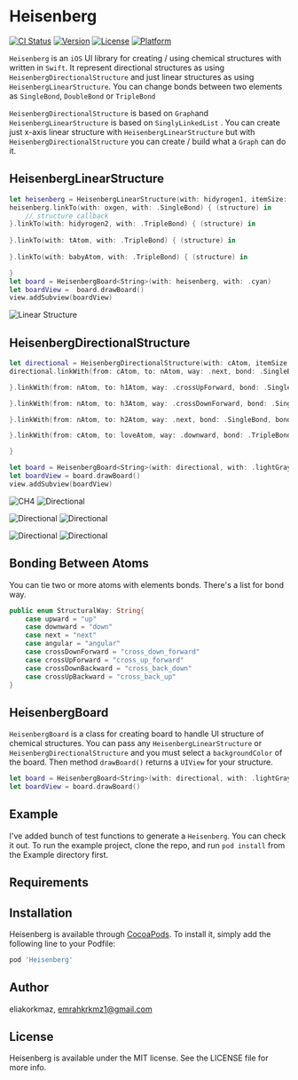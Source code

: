 # Heisenberg

[![CI Status](https://img.shields.io/travis/eliakorkmaz/Heisenberg.svg?style=flat)](https://travis-ci.org/eliakorkmaz/Heisenberg)
[![Version](https://img.shields.io/cocoapods/v/Heisenberg.svg?style=flat)](https://cocoapods.org/pods/Heisenberg)
[![License](https://img.shields.io/cocoapods/l/Heisenberg.svg?style=flat)](https://cocoapods.org/pods/Heisenberg)
[![Platform](https://img.shields.io/cocoapods/p/Heisenberg.svg?style=flat)](https://cocoapods.org/pods/Heisenberg)

```Heisenberg``` is an ```iOS``` UI library for creating / using chemical structures with written in ```Swift```. It represent directional structures as using ```HeisenbergDirectionalStructure``` and just linear structures as using ```HeisenbergLinearStructure```. You can change bonds between two elements as ```SingleBond```, ```DoubleBond``` or ```TripleBond```

```HeisenbergDirectionalStructure``` is based on ```Graph```and ```HeisenbergLinearStructure``` is based on ```SinglyLinkedList``` . You can create just x-axis linear structure with ```HeisenbergLinearStructure``` but with ```HeisenbergDirectionalStructure``` you can create / build what a ```Graph``` can do it.

## HeisenbergLinearStructure

```swift
let heisenberg = HeisenbergLinearStructure(with: hidyrogen1, itemSize: 40)
heisenberg.linkTo(with: oxgen, with: .SingleBond) { (structure) in
    // structure callback
}.linkTo(with: hidyrogen2, with: .TripleBond) { (structure) in
       
}.linkTo(with: tAtom, with: .TripleBond) { (structure) in
   
}.linkTo(with: babyAtom, with: .TripleBond) { (structure) in

}
let board = HeisenbergBoard<String>(with: heisenberg, with: .cyan)
let boardView =  board.drawBoard()
view.addSubview(boardView)
```
![Linear Structure](https://i.ibb.co/fGXKsJn/Screen-Shot-2019-10-31-at-12-38-30-AM.png)


## HeisenbergDirectionalStructure

```swift
let directional = HeisenbergDirectionalStructure(with: cAtom, itemSize: 50)
directional.linkWith(from: cAtom, to: nAtom, way: .next, bond: .SingleBond, bondColor: .black) { (structure) in

}.linkWith(from: nAtom, to: h1Atom, way: .crossUpForward, bond: .SingleBond, bondColor: .black) { (structure) in

}.linkWith(from: nAtom, to: h3Atom, way: .crossDownForward, bond: .SingleBond, bondColor: .black) { (structure) in

}.linkWith(from: nAtom, to: h2Atom, way: .next, bond: .SingleBond, bondColor: .black) { (structure) in

}.linkWith(from: cAtom, to: loveAtom, way: .downward, bond: .TripleBond, bondColor: .darkGray) { (structure) in

}

let board = HeisenbergBoard<String>(with: directional, with: .lightGray)
let boardView = board.drawBoard()
view.addSubview(boardView)
```



![CH4](https://i.ibb.co/hK05jDv/Screen-Shot-2019-10-31-at-12-39-10-AM.png)   ![Directional](https://i.ibb.co/MZdZ083/Screen-Shot-2019-10-31-at-12-39-34-AM.png)

![Directional](https://i.ibb.co/kSksJXr/Screen-Shot-2019-10-31-at-12-40-00-AM.png)  ![Directional](https://i.ibb.co/DfbNDN5/Screen-Shot-2019-10-31-at-12-40-15-AM.png)

![Directional](https://i.ibb.co/kDt8dGc/Screen-Shot-2019-10-31-at-12-38-51-AM.png)  ![Directional](https://i.ibb.co/QJgFq6y/Screen-Shot-2019-10-31-at-12-38-41-AM.png)

## Bonding Between Atoms 

You can tie two or more atoms with elements bonds. There's a list for bond way.

```swift
public enum StructuralWay: String{
    case upward = "up"
    case downward = "down"
    case next = "next"
    case angular = "angular"
    case crossDownForward = "cross_down_forward"
    case crossUpForward = "cross_up_forward"
    case crossDownBackward = "cross_back_down"
    case crossUpBackward = "cross_back_up"
}
```


## HeisenbergBoard

```HeisenbergBoard``` is a class for creating board to handle UI structure of chemical structures. You can pass any ```HeisenbergLinearStructure``` or ```HeisenbergDirectionalStructure``` and you must select a ```backgroundColor``` of the board. Then method ```drawBoard()``` returns a ```UIView``` for your structure.

```swift
let board = HeisenbergBoard<String>(with: directional, with: .lightGray)
let boardView = board.drawBoard()
```

## Example

I've added bunch of test functions to generate a ```Heisenberg```. You can check it out.
To run the example project, clone the repo, and run `pod install` from the Example directory first.

## Requirements

## Installation

Heisenberg is available through [CocoaPods](https://cocoapods.org). To install
it, simply add the following line to your Podfile:

```ruby
pod 'Heisenberg'
```

## Author

eliakorkmaz, emrahkrkmz1@gmail.com

## License

Heisenberg is available under the MIT license. See the LICENSE file for more info.


